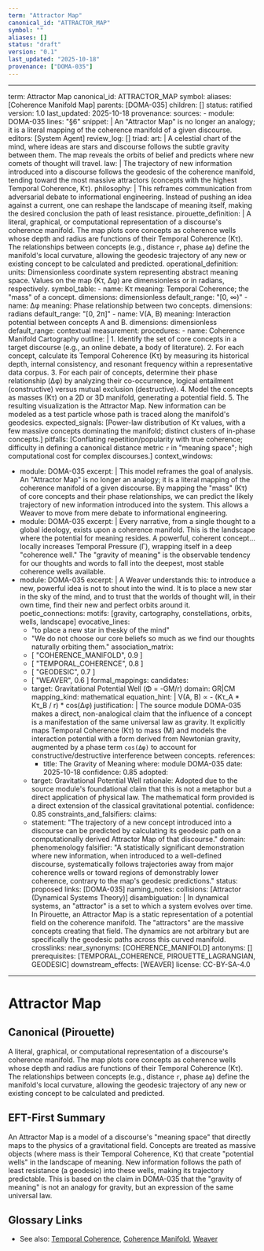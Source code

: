 ```yaml
---
term: "Attractor Map"
canonical_id: "ATTRACTOR_MAP"
symbol: ""
aliases: []
status: "draft"
version: "0.1"
last_updated: "2025-10-18"
provenance: ["DOMA-035"]
---
```


---
term: Attractor Map
canonical_id: ATTRACTOR_MAP
symbol:
aliases: [Coherence Manifold Map]
parents: [DOMA-035]
children: []
status: ratified
version: 1.0
last_updated: 2025-10-18
provenance:
  sources:
    - module: DOMA-035
      lines: "§6"
      snippet: |
        An "Attractor Map" is no longer an analogy; it is a literal mapping of the coherence manifold of a given discourse.
  editors: [System Agent]
  review_log: []
triad:
  art: |
    A celestial chart of the mind, where ideas are stars and discourse follows the subtle gravity between them. The map reveals the orbits of belief and predicts where new comets of thought will travel.
  law: |
    The trajectory of new information introduced into a discourse follows the geodesic of the coherence manifold, tending toward the most massive attractors (concepts with the highest Temporal Coherence, Kτ).
  philosophy: |
    This reframes communication from adversarial debate to informational engineering. Instead of pushing an idea against a current, one can reshape the landscape of meaning itself, making the desired conclusion the path of least resistance.
pirouette_definition: |
  A literal, graphical, or computational representation of a discourse's coherence manifold. The map plots core concepts as coherence wells whose depth and radius are functions of their Temporal Coherence (Kτ). The relationships between concepts (e.g., distance `r`, phase `Δφ`) define the manifold's local curvature, allowing the geodesic trajectory of any new or existing concept to be calculated and predicted.
operational_definition:
  units: Dimensionless coordinate system representing abstract meaning space. Values on the map (Kτ, Δφ) are dimensionless or in radians, respectively.
  symbol_table:
    - name: Kτ
      meaning: Temporal Coherence; the "mass" of a concept.
      dimensions: dimensionless
      default_range: "[0, ∞)"
    - name: Δφ
      meaning: Phase relationship between two concepts.
      dimensions: radians
      default_range: "[0, 2π]"
    - name: V(A, B)
      meaning: Interaction potential between concepts A and B.
      dimensions: dimensionless
      default_range: contextual
  measurement:
    procedures:
      - name: Coherence Manifold Cartography
        outline: |
          1. Identify the set of core concepts in a target discourse (e.g., an online debate, a body of literature).
          2. For each concept, calculate its Temporal Coherence (Kτ) by measuring its historical depth, internal consistency, and resonant frequency within a representative data corpus.
          3. For each pair of concepts, determine their phase relationship (Δφ) by analyzing their co-occurrence, logical entailment (constructive) versus mutual exclusion (destructive).
          4. Model the concepts as masses (Kτ) on a 2D or 3D manifold, generating a potential field.
          5. The resulting visualization is the Attractor Map. New information can be modeled as a test particle whose path is traced along the manifold's geodesics.
        expected_signals: [Power-law distribution of Kτ values, with a few massive concepts dominating the manifold; distinct clusters of in-phase concepts.]
        pitfalls: [Conflating repetition/popularity with true coherence; difficulty in defining a canonical distance metric `r` in "meaning space"; high computational cost for complex discourses.]
context_windows:
  - module: DOMA-035
    excerpt: |
      This model reframes the goal of analysis. An "Attractor Map" is no longer an analogy; it is a literal mapping of the coherence manifold of a given discourse. By mapping the "mass" (Kτ) of core concepts and their phase relationships, we can predict the likely trajectory of new information introduced into the system. This allows a Weaver to move from mere debate to informational engineering.
  - module: DOMA-035
    excerpt: |
      Every narrative, from a single thought to a global ideology, exists upon a coherence manifold. This is the landscape where the potential for meaning resides. A powerful, coherent concept... locally increases Temporal Pressure (Γ), wrapping itself in a deep "coherence well." The "gravity of meaning" is the observable tendency for our thoughts and words to fall into the deepest, most stable coherence wells available.
  - module: DOMA-035
    excerpt: |
      A Weaver understands this: to introduce a new, powerful idea is not to shout into the wind. It is to place a new star in the sky of the mind, and to trust that the worlds of thought will, in their own time, find their new and perfect orbits around it.
poetic_connections:
  motifs: [gravity, cartography, constellations, orbits, wells, landscape]
  evocative_lines:
    - "to place a new star in thesky of the mind"
    - "We do not choose our core beliefs so much as we find our thoughts naturally orbiting them."
  association_matrix:
    - [ "COHERENCE_MANIFOLD", 0.9 ]
    - [ "TEMPORAL_COHERENCE", 0.8 ]
    - [ "GEODESIC", 0.7 ]
    - [ "WEAVER", 0.6 ]
formal_mappings:
  candidates:
    - target: Gravitational Potential Well (Φ = -GM/r)
      domain: GR|CM
      mapping_kind: mathematical
      equation_hint: |
        V(A, B) ∝ - (Kτ_A * Kτ_B / r) * cos(Δφ)
      justification: |
        The source module DOMA-035 makes a direct, non-analogical claim that the influence of a concept is a manifestation of the same universal law as gravity. It explicitly maps Temporal Coherence (Kτ) to mass (M) and models the interaction potential with a form derived from Newtonian gravity, augmented by a phase term `cos(Δφ)` to account for constructive/destructive interference between concepts.
      references:
        - title: The Gravity of Meaning
          where: module DOMA-035
          date: 2025-10-18
      confidence: 0.85
  adopted:
    - target: Gravitational Potential Well
      rationale: Adopted due to the source module's foundational claim that this is not a metaphor but a direct application of physical law. The mathematical form provided is a direct extension of the classical gravitational potential.
      confidence: 0.85
constraints_and_falsifiers:
  claims:
    - statement: "The trajectory of a new concept introduced into a discourse can be predicted by calculating its geodesic path on a computationally derived Attractor Map of that discourse."
      domain: phenomenology
      falsifier: "A statistically significant demonstration where new information, when introduced to a well-defined discourse, systematically follows trajectories away from major coherence wells or toward regions of demonstrably lower coherence, contrary to the map's geodesic predictions."
      status: proposed
      links: [DOMA-035]
naming_notes:
  collisions: [Attractor (Dynamical Systems Theory)]
  disambiguation: |
    In dynamical systems, an "attractor" is a set to which a system evolves over time. In Pirouette, an Attractor Map is a static representation of a potential field on the coherence manifold. The "attractors" are the massive concepts creating that field. The dynamics are not arbitrary but are specifically the geodesic paths across this curved manifold.
crosslinks:
  near_synonyms: [COHERENCE_MANIFOLD]
  antonyms: []
  prerequisites: [TEMPORAL_COHERENCE, PIROUETTE_LAGRANGIAN, GEODESIC]
  downstream_effects: [WEAVER]
license: CC-BY-SA-4.0
---

# Attractor Map

## Canonical (Pirouette)
A literal, graphical, or computational representation of a discourse's coherence manifold. The map plots core concepts as coherence wells whose depth and radius are functions of their Temporal Coherence (Kτ). The relationships between concepts (e.g., distance `r`, phase `Δφ`) define the manifold's local curvature, allowing the geodesic trajectory of any new or existing concept to be calculated and predicted.

## EFT-First Summary
An Attractor Map is a model of a discourse's "meaning space" that directly maps to the physics of a gravitational field. Concepts are treated as massive objects (where mass is their Temporal Coherence, Kτ) that create "potential wells" in the landscape of meaning. New information follows the path of least resistance (a geodesic) into these wells, making its trajectory predictable. This is based on the claim in DOMA-035 that the "gravity of meaning" is not an analogy for gravity, but an expression of the same universal law.

## Glossary Links
- See also: [Temporal Coherence](<link>), [Coherence Manifold](<link>), [Weaver](<link>)